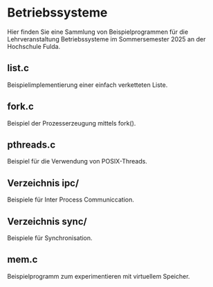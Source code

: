 # Betriebssysteme

Hier finden Sie eine Sammlung von Beispielprogrammen für die Lehrveranstaltung
Betriebssysteme im Sommersemester 2025 an der Hochschule Fulda.

## list.c

Beispielimplementierung einer einfach verketteten Liste.

## fork.c

Beispiel der Prozesserzeugung mittels fork().

## pthreads.c

Beispiel für die Verwendung von POSIX-Threads.

## Verzeichnis ipc/

Beispiele für Inter Process Communiccation.

## Verzeichnis sync/

Beispiele für Synchronisation.

## mem.c

Beispielprogramm zum experimentieren mit virtuellem Speicher.
